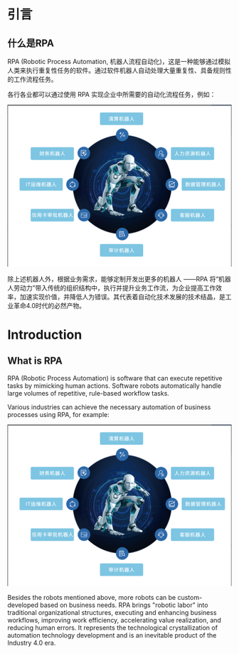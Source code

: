 # 引言

## 什么是RPA<span id ="什么是rpa"></span>

RPA (Robotic Process Automation, 机器人流程自动化)，这是一种能够通过模拟人类来执行重复性任务的软件。通过软件机器人自动处理大量重复性、具备规则性的工作流程任务。

各行各业都可以通过使用 RPA 实现企业中所需要的自动化流程任务，例如：

![image-20220509144255490](Instrostion.assets/image-20220509144255490.png)

除上述机器人外，根据业务需求，能够定制开发出更多的机器人 ——RPA 将“机器人劳动力”带入传统的组织结构中，执行并提升业务工作流，为企业提高工作效率，加速实现价值，并降低人为错误。其代表着自动化技术发展的技术结晶，是工业革命4.0时代的必然产物。

# Introduction

## What is RPA <span id="what-is-rpa"></span>

RPA (Robotic Process Automation) is software that can execute repetitive tasks by mimicking human actions. Software robots automatically handle large volumes of repetitive, rule-based workflow tasks.

Various industries can achieve the necessary automation of business processes using RPA, for example:

![image-20220509144255490](Instrostion.assets/image-20220509144255490.png)

Besides the robots mentioned above, more robots can be custom-developed based on business needs. RPA brings "robotic labor" into traditional organizational structures, executing and enhancing business workflows, improving work efficiency, accelerating value realization, and reducing human errors. It represents the technological crystallization of automation technology development and is an inevitable product of the Industry 4.0 era.
